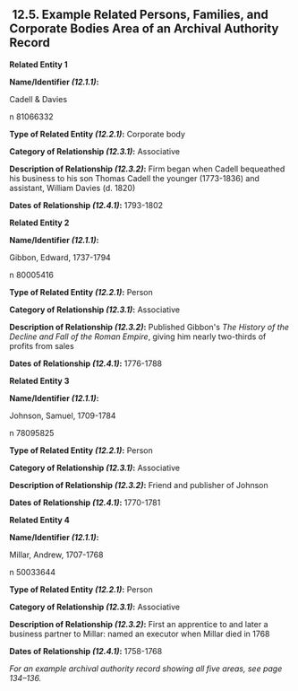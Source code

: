 ##  12.5. Example Related Persons, Families, and Corporate Bodies Area of an Archival Authority Record

<p class="dacs-example"><strong>Related Entity 1</strong></p>

<p class="dacs-example"><strong>Name/Identifier <em>(12.1.1)</em>:</strong></p>

<p class="dacs-example">Cadell &amp; Davies</p>

<p class="dacs-example">n 81066332</p>

<p class="dacs-example"><strong>Type of Related Entity <em>(12.2.1)</em>:</strong> Corporate body</p>

<p class="dacs-example"><strong>Category of Relationship <em>(12.3.1)</em>:</strong> Associative</p>

<p class="dacs-example"><strong>Description of Relationship <em>(12.3.2)</em>:</strong> Firm began when Cadell bequeathed his business to his son Thomas Cadell the younger (1773-1836) and assistant, William Davies (d. 1820)</p>

<p class="dacs-example"><strong>Dates of Relationship <em>(12.4.1)</em>:</strong> 1793-1802</p>

<p class="dacs-example"><strong>Related Entity 2</strong></p>

<p class="dacs-example"><strong>Name/Identifier <em>(12.1.1)</em>:</strong></p>

<p class="dacs-example">Gibbon, Edward, 1737-1794</p>

<p class="dacs-example">n 80005416</p>

<p class="dacs-example"><strong>Type of Related Entity <em>(12.2.1)</em>:</strong> Person</p>

<p class="dacs-example"><strong>Category of Relationship <em>(12.3.1)</em>:</strong> Associative</p>

<p class="dacs-example"><strong>Description of Relationship <em>(12.3.2)</em>:</strong> Published Gibbon's <em>The History of the Decline and Fall of the Roman Empire</em>, giving him nearly two-thirds of profits from sales</p>

<p class="dacs-example"><strong>Dates of Relationship <em>(12.4.1)</em>:</strong> 1776-1788</p>

<p class="dacs-example"><strong>Related Entity 3</strong></p>

<p class="dacs-example"><strong>Name/Identifier <em>(12.1.1)</em>:</strong></p>

<p class="dacs-example">Johnson, Samuel, 1709-1784</p>

<p class="dacs-example">n 78095825</p>

<p class="dacs-example"><strong>Type of Related Entity <em>(12.2.1)</em>:</strong> Person</p>

<p class="dacs-example"><strong>Category of Relationship <em>(12.3.1)</em>:</strong> Associative</p>

<p class="dacs-example"><strong>Description of Relationship <em>(12.3.2)</em>:</strong> Friend and publisher of Johnson</p>

<p class="dacs-example"><strong>Dates of Relationship <em>(12.4.1)</em>:</strong> 1770-1781</p>

<p class="dacs-example"><strong>Related Entity 4</strong></p>

<p class="dacs-example"><strong>Name/Identifier <em>(12.1.1)</em>:</strong></p>

<p class="dacs-example">Millar, Andrew, 1707-1768</p>

<p class="dacs-example">n 50033644</p>

<p class="dacs-example"><strong>Type of Related Entity <em>(12.2.1)</em>:</strong> Person</p>

<p class="dacs-example"><strong>Category of Relationship <em>(12.3.1)</em>:</strong> Associative</p>

<p class="dacs-example"><strong>Description of Relationship <em>(12.3.2)</em>:</strong> First an apprentice to and later a business partner to Millar: named an executor when Millar died in 1768</p>

<p class="dacs-example"><strong>Dates of Relationship <em>(12.4.1)</em>:</strong> 1758-1768</p>

_For an example archival authority record showing all five areas, see page 134–136._
